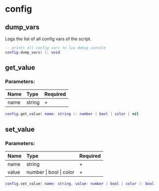 # config

## dump\_vars

Logs the list of all config vars of the script.

```lua
-- prints all config vars to lua debug console
config.dump_vars( ): void
```

## get\_value

### Parameters:

| Name | Type | Required |
| :--- | :--- | :--- |
| name | string | + |

```lua
config.get_value( name: string ): number | bool | color | nil
```

## set\_value

### Parameters:

| Name | Type | Required |
| :--- | :--- | :--- |
| name | string | + |
| value | number \| bool \| color | + |

```lua
config.set_value( name: string, value: number | bool | color ): bool
```

